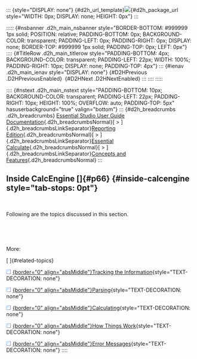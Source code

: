 ::: {style="DISPLAY: none"}
[](ms-xhelp:///?Id=d2h_url_template){#d2h_url_template}![](!package_url!){#d2h_package_url style="WIDTH: 0px; DISPLAY: none; HEIGHT: 0px"}
:::

::::: {#nsbanner .d2h_main_nsbanner style="BORDER-BOTTOM: #999999 1px solid; POSITION: relative; PADDING-BOTTOM: 0px; BACKGROUND-COLOR: transparent; PADDING-LEFT: 0px; PADDING-RIGHT: 0px; DISPLAY: none; BORDER-TOP: #999999 1px solid; PADDING-TOP: 0px; LEFT: 0px"}
:::: {#TitleRow .d2h_main_titlerow style="PADDING-BOTTOM: 4px; BACKGROUND-COLOR: transparent; PADDING-LEFT: 22px; WIDTH: 100%; PADDING-RIGHT: 10px; DISPLAY: none; PADDING-TOP: 4px"}
::: {#ienav .d2h_main_ienav style="DISPLAY: none"}
[](ms-xhelp:///?Id=c87fefb8-35bd-42bb-a111-07590ea40977){#D2HPrevious .D2HPreviousEnabled}  [](ms-xhelp:///?Id=2fa4a57f-4463-4d36-b5a3-afe36328a78c){#D2HNext .D2HNextEnabled}
:::
::::
:::::

:::: {#nstext .d2h_main_nstext style="PADDING-BOTTOM: 10px; BACKGROUND-COLOR: transparent; PADDING-LEFT: 22px; PADDING-RIGHT: 10px; HEIGHT: 100%; OVERFLOW: auto; PADDING-TOP: 5px" hasuserbackground="true" valign="bottom"}
::: {#d2h_breadcrumbs .d2h_breadcrumbs}
[Essential Studio User Guide Documentation](ms-xhelp:///?Id=12457748-09e3-4d74-a240-8e049cedf030){.d2h_breadcrumbsNormal}[ \> ]{.d2h_breadcrumbsLinkSeparator}[Reporting Edition](ms-xhelp:///?Id=027aa5b6-6676-4f93-ad23-c20e8c45792e){.d2h_breadcrumbsNormal}[ \> ]{.d2h_breadcrumbsLinkSeparator}[Essential Calculate](ms-xhelp:///?Id=2ea52c7f-a332-43bd-9ca7-2ea0898ff54e){.d2h_breadcrumbsNormal}[ \> ]{.d2h_breadcrumbsLinkSeparator}[Concepts and Features](ms-xhelp:///?Id=91222e44-d3ca-4392-8f0f-41bd2ae3dd3f){.d2h_breadcrumbsNormal}
:::

## Inside CalcEngine []{#p66} {#inside-calcengine style="tab-stops: 0pt"}

 

Following are the topics discussed in this section.

 

 

More:

[ ]{#related-topics}

[![](button.gif){border="0" align="absMiddle"}Tracking the Information](ms-xhelp:///?Id=2fa4a57f-4463-4d36-b5a3-afe36328a78c){style="TEXT-DECORATION: none"}

[![](button.gif){border="0" align="absMiddle"}Parsing](ms-xhelp:///?Id=d30a01da-c68e-47ac-98fc-9ff20322cd3c){style="TEXT-DECORATION: none"}

[![](button.gif){border="0" align="absMiddle"}Calculating](ms-xhelp:///?Id=d26f2177-4276-44d8-b993-5b2ad2e06db3){style="TEXT-DECORATION: none"}

[![](button.gif){border="0" align="absMiddle"}How Things Work](ms-xhelp:///?Id=5ceb9fef-00ca-4795-840d-76fc3d87091c){style="TEXT-DECORATION: none"}

[![](button.gif){border="0" align="absMiddle"}Error Messages](ms-xhelp:///?Id=cfaf8e79-72b1-411b-aad1-f20b51f6b236){style="TEXT-DECORATION: none"}
::::
